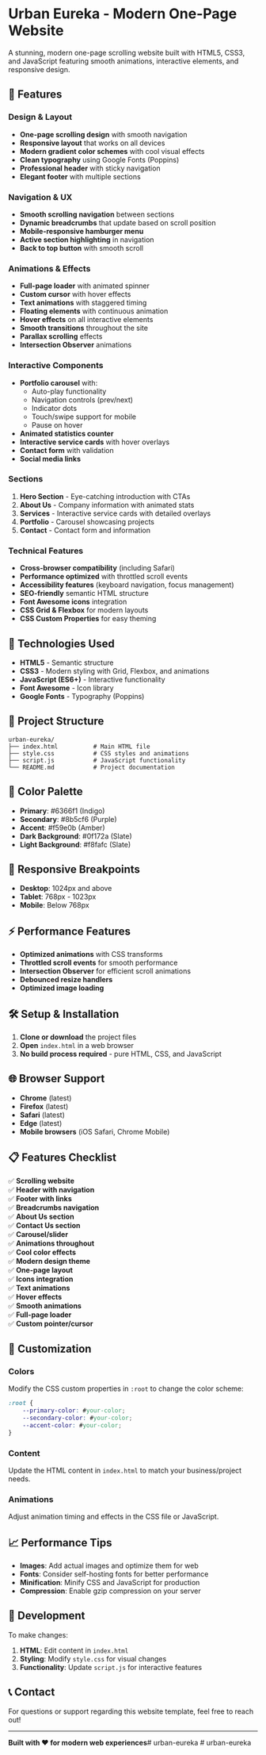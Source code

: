 # Urban Eureka - Modern One-Page Website

A stunning, modern one-page scrolling website built with HTML5, CSS3, and JavaScript featuring smooth animations, interactive elements, and responsive design.

## 🌟 Features

### Design & Layout
- **One-page scrolling design** with smooth navigation
- **Responsive layout** that works on all devices
- **Modern gradient color schemes** with cool visual effects
- **Clean typography** using Google Fonts (Poppins)
- **Professional header** with sticky navigation
- **Elegant footer** with multiple sections

### Navigation & UX
- **Smooth scrolling navigation** between sections
- **Dynamic breadcrumbs** that update based on scroll position
- **Mobile-responsive hamburger menu**
- **Active section highlighting** in navigation
- **Back to top button** with smooth scroll

### Animations & Effects
- **Full-page loader** with animated spinner
- **Custom cursor** with hover effects
- **Text animations** with staggered timing
- **Floating elements** with continuous animation
- **Hover effects** on all interactive elements
- **Smooth transitions** throughout the site
- **Parallax scrolling** effects
- **Intersection Observer** animations

### Interactive Components
- **Portfolio carousel** with:
  - Auto-play functionality
  - Navigation controls (prev/next)
  - Indicator dots
  - Touch/swipe support for mobile
  - Pause on hover
- **Animated statistics counter**
- **Interactive service cards** with hover overlays
- **Contact form** with validation
- **Social media links**

### Sections
1. **Hero Section** - Eye-catching introduction with CTAs
2. **About Us** - Company information with animated stats
3. **Services** - Interactive service cards with detailed overlays
4. **Portfolio** - Carousel showcasing projects
5. **Contact** - Contact form and information

### Technical Features
- **Cross-browser compatibility** (including Safari)
- **Performance optimized** with throttled scroll events
- **Accessibility features** (keyboard navigation, focus management)
- **SEO-friendly** semantic HTML structure
- **Font Awesome icons** integration
- **CSS Grid & Flexbox** for modern layouts
- **CSS Custom Properties** for easy theming

## 🚀 Technologies Used

- **HTML5** - Semantic structure
- **CSS3** - Modern styling with Grid, Flexbox, and animations
- **JavaScript (ES6+)** - Interactive functionality
- **Font Awesome** - Icon library
- **Google Fonts** - Typography (Poppins)

## 📁 Project Structure

```
urban-eureka/
├── index.html          # Main HTML file
├── style.css           # CSS styles and animations
├── script.js           # JavaScript functionality
└── README.md           # Project documentation
```

## 🎨 Color Palette

- **Primary**: #6366f1 (Indigo)
- **Secondary**: #8b5cf6 (Purple)
- **Accent**: #f59e0b (Amber)
- **Dark Background**: #0f172a (Slate)
- **Light Background**: #f8fafc (Slate)

## 📱 Responsive Breakpoints

- **Desktop**: 1024px and above
- **Tablet**: 768px - 1023px
- **Mobile**: Below 768px

## ⚡ Performance Features

- **Optimized animations** with CSS transforms
- **Throttled scroll events** for smooth performance
- **Intersection Observer** for efficient scroll animations
- **Debounced resize handlers**
- **Optimized image loading**

## 🛠️ Setup & Installation

1. **Clone or download** the project files
2. **Open** `index.html` in a web browser
3. **No build process required** - pure HTML, CSS, and JavaScript

## 🌐 Browser Support

- **Chrome** (latest)
- **Firefox** (latest)
- **Safari** (latest)
- **Edge** (latest)
- **Mobile browsers** (iOS Safari, Chrome Mobile)

## 📋 Features Checklist

✅ **Scrolling website**  
✅ **Header with navigation**  
✅ **Footer with links**  
✅ **Breadcrumbs navigation**  
✅ **About Us section**  
✅ **Contact Us section**  
✅ **Carousel/slider**  
✅ **Animations throughout**  
✅ **Cool color effects**  
✅ **Modern design theme**  
✅ **One-page layout**  
✅ **Icons integration**  
✅ **Text animations**  
✅ **Hover effects**  
✅ **Smooth animations**  
✅ **Full-page loader**  
✅ **Custom pointer/cursor**  

## 🎯 Customization

### Colors
Modify the CSS custom properties in `:root` to change the color scheme:

```css
:root {
    --primary-color: #your-color;
    --secondary-color: #your-color;
    --accent-color: #your-color;
}
```

### Content
Update the HTML content in `index.html` to match your business/project needs.

### Animations
Adjust animation timing and effects in the CSS file or JavaScript.

## 📈 Performance Tips

- **Images**: Add actual images and optimize them for web
- **Fonts**: Consider self-hosting fonts for better performance
- **Minification**: Minify CSS and JavaScript for production
- **Compression**: Enable gzip compression on your server

## 🔧 Development

To make changes:

1. **HTML**: Edit content in `index.html`
2. **Styling**: Modify `style.css` for visual changes
3. **Functionality**: Update `script.js` for interactive features

## 📞 Contact

For questions or support regarding this website template, feel free to reach out!

---

**Built with ❤️ for modern web experiences**#   u r b a n - e u r e k a  
 #   u r b a n - e u r e k a  
 